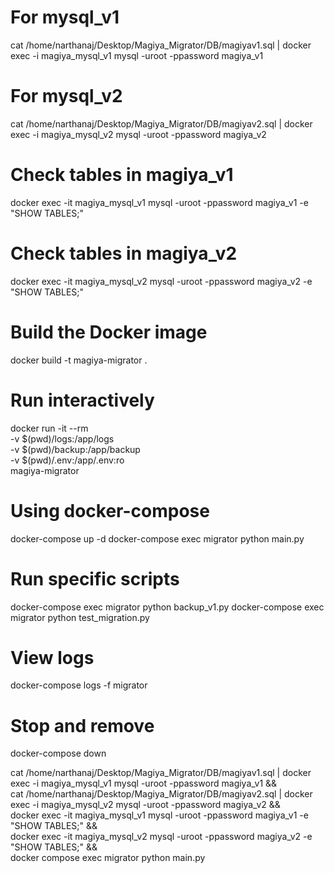 # For mysql_v1
cat /home/narthanaj/Desktop/Magiya_Migrator/DB/magiyav1.sql | docker exec -i magiya_mysql_v1 mysql -uroot -ppassword magiya_v1

# For mysql_v2
cat /home/narthanaj/Desktop/Magiya_Migrator/DB/magiyav2.sql | docker exec -i magiya_mysql_v2 mysql -uroot -ppassword magiya_v2


# Check tables in magiya_v1
docker exec -it magiya_mysql_v1 mysql -uroot -ppassword magiya_v1 -e "SHOW TABLES;"

# Check tables in magiya_v2  
docker exec -it magiya_mysql_v2 mysql -uroot -ppassword magiya_v2 -e "SHOW TABLES;"



# Build the Docker image
docker build -t magiya-migrator .

# Run interactively
docker run -it --rm \
  -v $(pwd)/logs:/app/logs \
  -v $(pwd)/backup:/app/backup \
  -v $(pwd)/.env:/app/.env:ro \
  magiya-migrator

# Using docker-compose
docker-compose up -d
docker-compose exec migrator python main.py

# Run specific scripts
docker-compose exec migrator python backup_v1.py
docker-compose exec migrator python test_migration.py

# View logs
docker-compose logs -f migrator

# Stop and remove
docker-compose down


cat /home/narthanaj/Desktop/Magiya_Migrator/DB/magiyav1.sql | docker exec -i magiya_mysql_v1 mysql -uroot -ppassword magiya_v1 && \
cat /home/narthanaj/Desktop/Magiya_Migrator/DB/magiyav2.sql | docker exec -i magiya_mysql_v2 mysql -uroot -ppassword magiya_v2 && \
docker exec -it magiya_mysql_v1 mysql -uroot -ppassword magiya_v1 -e "SHOW TABLES;" && \
docker exec -it magiya_mysql_v2 mysql -uroot -ppassword magiya_v2 -e "SHOW TABLES;" && \
docker compose exec migrator python main.py